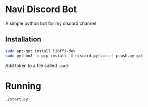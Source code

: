 # Navi Discord Bot
A simple python bot for my discord channel

## Installation
```sh
sudo apt-get install libffi-dev
sudo python3 -m pip install -U discord.py[voice] puush.py git
```
Add token to a file called `.auth`

# Running
```
./start.py
```
